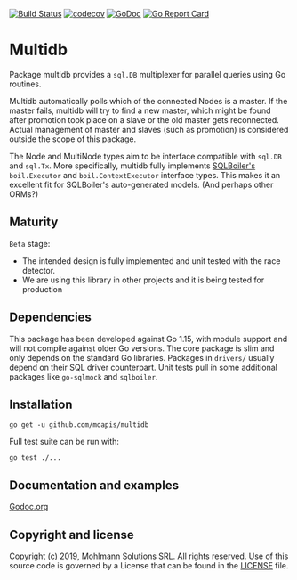 [![Build Status](https://travis-ci.org/moapis/multidb.svg?branch=master)](https://travis-ci.org/moapis/multidb)
[![codecov](https://codecov.io/gh/moapis/multidb/branch/master/graph/badge.svg)](https://codecov.io/gh/moapis/multidb)
[![GoDoc](https://godoc.org/github.com/moapis/multidb?status.svg)](https://godoc.org/github.com/moapis/multidb)
[![Go Report Card](https://goreportcard.com/badge/github.com/moapis/multidb)](https://goreportcard.com/report/github.com/moapis/multidb)


# Multidb

Package multidb provides a `sql.DB` multiplexer for parallel queries using Go routines.

Multidb automatically polls which of the connected Nodes is a master.
If the master fails, multidb will try to find a new master,
which might be found after promotion took place on a slave
or the old master gets reconnected.
Actual management of master and slaves (such as promotion)
is considered outside the scope of this package.

The Node and MultiNode types aim to be interface compatible with `sql.DB` and `sql.Tx`.
More specifically, multidb fully implements [SQLBoiler's](https://github.com/volatiletech/sqlboiler)
`boil.Executor` and `boil.ContextExecutor` interface types.
This makes it an excellent fit for SQLBoiler's auto-generated models.
(And perhaps other ORMs?)

## Maturity

`Beta` stage:
 - The intended design is fully implemented and unit tested with the race detector.
 - We are using this library in other projects and it is being tested for production


## Dependencies

This package has been developed against Go 1.15, with module support and will not compile against older Go versions.
The core package is slim and only depends on the standard Go libraries. 
Packages in `drivers/` usually depend on their SQL driver counterpart.
Unit tests pull in some additional packages like `go-sqlmock` and `sqlboiler`.

## Installation

````
go get -u github.com/moapis/multidb
````

Full test suite can be run with:

````
go test ./...
````

## Documentation and examples

[Godoc.org](https://godoc.org/github.com/moapis/multidb)

## Copyright and license

Copyright (c) 2019, Mohlmann Solutions SRL. All rights reserved.
Use of this source code is governed by a License that can be found in the [LICENSE](LICENSE) file.